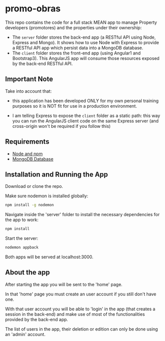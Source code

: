 # promo-obras
This repo contains the code for a full stack MEAN app to manage Property developers (promotores) and the properties under their ownership:
- The `server` folder stores the back-end app (a RESTful API using Node, Express and Mongo). It shows how to use Node with Express to provide a RESTful API app which persist data into a MongoDB database.
- The `client` folder stores the front-end app (using Angular1 and Bootstrap3). This AngularJS app will consume those resources exposed by the back-end RESTful API.  

## Important Note
Take into account that:
- this application has been developed ONLY for my own personal training purposes so it is NOT fit for use in a production environment.

- I am telling Express to expose the `client` folder as a static path: this way you can run the AngularJS client code on the same Express server (and cross-origin won't be required if you follow this)


## Requirements
- [Node and npm](https://nodejs.org)
- [MongoDB Database](https://www.mongodb.com)


## Installation and Running the App
Download or clone the repo.

Make sure nodemon is installed globally:

```bash
npm install -g nodemon
```

Navigate inside the 'server' folder to install the necessary dependencies for the app to work:

```bash
npm install
```


Start the server:
```bash
nodemon appback
```

Both apps will be served at localhost:3000.

## About the app
After starting the app you will be sent to the 'home' page. 

In that 'home' page you must create an user account if you still don't have one. 

With that user account you will be able to 'login' in the app (that creates a session in the back-end) and make use of most of the functionalities provided by the back-end app.

The list of users in the app, their deletion or edition can only be done using an 'admin' account.

